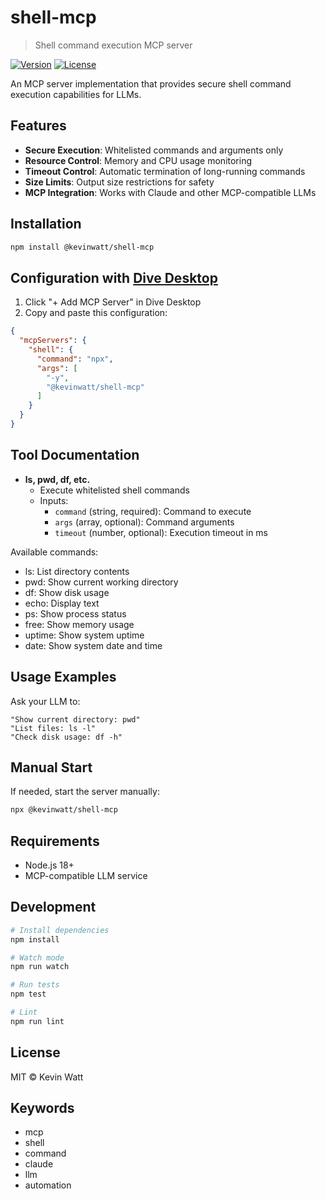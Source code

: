# shell-mcp

> Shell command execution MCP server

[![Version](https://img.shields.io/badge/version-0.2.0-blue.svg)](https://github.com/kevinwatt/shell-mcp)
[![License](https://img.shields.io/badge/license-MIT-green.svg)](LICENSE)

An MCP server implementation that provides secure shell command execution capabilities for LLMs.

## Features

- **Secure Execution**: Whitelisted commands and arguments only
- **Resource Control**: Memory and CPU usage monitoring
- **Timeout Control**: Automatic termination of long-running commands
- **Size Limits**: Output size restrictions for safety
- **MCP Integration**: Works with Claude and other MCP-compatible LLMs

## Installation

```bash
npm install @kevinwatt/shell-mcp
```

## Configuration with [Dive Desktop](https://github.com/OpenAgentPlatform/Dive)

1. Click "+ Add MCP Server" in Dive Desktop
2. Copy and paste this configuration:

```json
{
  "mcpServers": {
    "shell": {
      "command": "npx",
      "args": [
        "-y",
        "@kevinwatt/shell-mcp"
      ]
    }
  }
}
```

## Tool Documentation

- **ls, pwd, df, etc.**
  - Execute whitelisted shell commands
  - Inputs:
    - `command` (string, required): Command to execute
    - `args` (array, optional): Command arguments
    - `timeout` (number, optional): Execution timeout in ms

Available commands:
- ls: List directory contents
- pwd: Show current working directory
- df: Show disk usage
- echo: Display text
- ps: Show process status
- free: Show memory usage
- uptime: Show system uptime
- date: Show system date and time

## Usage Examples

Ask your LLM to:

```
"Show current directory: pwd"
"List files: ls -l"
"Check disk usage: df -h"
```

## Manual Start

If needed, start the server manually:

```bash
npx @kevinwatt/shell-mcp
```

## Requirements

- Node.js 18+
- MCP-compatible LLM service

## Development

```bash
# Install dependencies
npm install

# Watch mode
npm run watch

# Run tests
npm test

# Lint
npm run lint
```

## License

MIT © Kevin Watt

## Keywords

- mcp
- shell
- command
- claude
- llm
- automation
